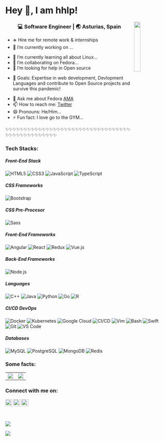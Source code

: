 # Hey 👋, I am hhlp!
<img align="right" width="20%" src="https://avatars3.githubusercontent.com/u/2659606?v=4">

<div align="center">
<h3>💻 Software Engineer | 🌏 Asturias, Spain </h3> 
</div>

- ✈️ Hire me for remote work & internships
- 🔭 I’m currently working on ...
* 🌱 I’m currently learning all about Linux...
* 👯 I’m collaborating on Fedora...
* 🤔 I’m looking for help in Open source
- 🥅 Goals: Expertise in web development, Devlopment Languages and contribute to Open Source projects and survive this pandemic!
* 💬 Ask me about Fedora [AMA](https://github.com/hhlp/ama)
* 📫 How to reach me: [Twitter](twitter.com/hhlp)
* 😄 Pronouns: He/Him...
* ⚡ Fun fact: I love go to the GYM...

✨✨✨✨✨✨✨✨✨✨✨✨✨✨✨✨✨✨✨✨✨✨✨✨✨✨✨✨✨✨✨✨✨✨✨✨✨✨✨✨✨✨✨✨✨✨✨✨

### Tech Stacks:

##### Front-End Stack
![HTML5](https://img.shields.io/badge/-HTML5-E34F26?style=flat-square&logo=html5&logoColor=white)
![CSS3](https://img.shields.io/badge/-CSS3-1572B6?style=flat-square&logo=css3)
![JavaScript](https://img.shields.io/badge/-JavaScript-black?style=flat-square&logo=javascript)
![TypeScript](https://img.shields.io/badge/TypeScript-007acc.svg?style=flat-square&logo=typescript&logoColor=white)

##### CSS Frameworks

![Bootstrap](https://img.shields.io/badge/-Bootstrap-563D7C?style=flat-square&logo=bootstrap)

##### CSS Pre-Procesor

![Sass](https://img.shields.io/badge/Sass-cc6699.svg?style=flat-square&logo=sass&logoColor=white)

##### Front-End Frameworks

![Angular](https://img.shields.io/badge/Angular-dd0031.svg?style=flat-square&logo=angular&logoColor=white)
![React](https://img.shields.io/badge/-React-black?style=flat-square&logo=react)
![Redux](https://img.shields.io/badge/Redux-764abc.svg?style=flat-square&logo=redux&logoColor=white)
![Vue.js](https://img.shields.io/badge/Vue.js-4fc08d.svg?style=flat-square&logo=vue.js&logoColor=white)

##### Back-End Frameworks

![Node.js](https://img.shields.io/badge/Node.js-339933.svg?style=flat-square&logo=node.js&logoColor=white)

##### Languages

![C++](https://img.shields.io/badge/C++-00599c.svg?style=flat-square&logo=c%2B%2B&logoColor=white)
![Java](https://img.shields.io/badge/Java-007396.svg?style=flat-square&logo=java&logoColor=white)
![Python](https://img.shields.io/badge/Python-3776ab.svg?style=flat-square&logo=python&logoColor=white)
![Go](https://img.shields.io/badge/Go-00add8.svg?style=flat-square&logo=go&logoColor=white)
![R](https://img.shields.io/badge/R-276DC3??style=flat&logo=r&logoColor=white)

##### CI/CD DevOps

![Docker](https://img.shields.io/badge/Docker-2496ed.svg?style=flat-square&logo=docker&logoColor=white)
![Kubernetes](https://img.shields.io/badge/Kubernetes-326ce5.svg?style=flat-square&logo=kubernetes&logoColor=white)
![Google Cloud](https://img.shields.io/badge/Google_Cloud-4285f4.svg?style=flat-square&logo=google-cloud&logoColor=white)
![CI/CD](https://img.shields.io/badge/CI/CD-3eaaaf.svg?style=flat-square&logo=travis-ci&logoColor=white)
![Vim](https://img.shields.io/badge/Vim-019733.svg?style=flat-square&logo=vim&logoColor=white)
![Bash](https://img.shields.io/badge/Bash-4eaa25.svg?style=flat-square&logo=gnu-bash&logoColor=white)
![Swift](https://img.shields.io/badge/Swift-fa7343.svg?style=flat-square&logo=swift&logoColor=white)
![Git](https://img.shields.io/badge/Git-f05032.svg?style=flat-square&logo=git&logoColor=white)
![VS Code](https://img.shields.io/badge/VS_Code-5c2d91.svg?style=flat-square&logo=visual-studio-code&logoColor=white)

##### Databases

![MySQL](https://img.shields.io/badge/MySQL-4479a1.svg?style=flat-square&logo=mysql&logoColor=white)
![PostgreSQL](https://img.shields.io/badge/PostgreSQL-336791.svg?style=flat-square&logo=postgresql&logoColor=white)
![MongoDB](https://img.shields.io/badge/MongoDB-47a248.svg?style=flat-square&logo=mongodb&logoColor=white)
![Redis](https://img.shields.io/badge/Redis-dc382d.svg?style=flat-square&logo=redis&logoColor=white)

### Some facts:
<table>
    <tr>
        <td rowspan=2>
            <img src="https://github-readme-stats.vercel.app/api/top-langs/?username=hhlp&theme=dark" align="center"/></td>
    </tr>
    <tr>
        <td><img src="https://github-readme-stats.vercel.app/api?username=hhlp&count_private=true&theme=dark&show_icons=true" align="center"/></td>
    </tr>
</table>

### Connect with me on: 
<table>
    <div align="center m-5" >
        <a href="https://twitter.com/hhlp">
        <img align="left" alt="hhlp | Twitter" width="22px" src="https://cdn.jsdelivr.net/npm/simple-icons@v3/icons/twitter.svg" />
        </a>
        <a href="https://www.linkedin.com/in/louzaoh">
        <img align="left" alt="hhlp's LinkdeIN" width="22px" src="https://cdn.jsdelivr.net/npm/simple-icons@v3/icons/linkedin.svg" />
        </a>
        <a href="https://www.instagram.com/louzaoh/">
        <img align="left" alt="hhlp's instagram" width="22px" height="22px" src="https://cdn.jsdelivr.net/npm/simple-icons@v3/icons/instagram.svg" />
        </a>
    </div>                                                                                                                 
</table>
<br>
                                                                                                                          
![](https://komarev.com/ghpvc/?username=hhlp&color=6C63FF&style=plastic)
                                                                                                                    
[<img src ="https://img.shields.io/badge/Email-Here-%23E4405F.svg?&style=for-the-badge&logo=&logoColor=#6C63FF">](mailto:louzaoh@gmail.com)
